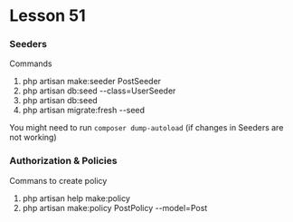 # Lesson 51

### Seeders

Commands 

1. php artisan make:seeder PostSeeder
2. php artisan db:seed --class=UserSeeder
3. php artisan db:seed
4. php artisan migrate:fresh --seed

You might need to run ```composer dump-autoload``` (if changes in Seeders are not working)

### Authorization & Policies

Commans to create policy

1. php artisan help make:policy 
2. php artisan make:policy PostPolicy --model=Post